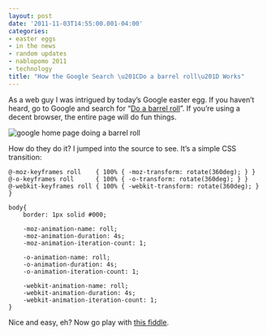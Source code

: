 ```yaml
---
layout: post
date: '2011-11-03T14:55:00.001-04:00'
categories:
- easter eggs
- in the news
- random updates
- nablopomo 2011
- technology
title: "How the Google Search \u201CDo a barrel roll\u201D Works"
---
```



As a web guy I was intrigued by today’s Google easter egg. If you haven’t heard, go to Google and search for “[Do a barrel roll](https://www.google.com/search?q=do+a+barrel+roll)”. If you’re using a decent browser, the entire page will do fun things.

![google home page doing a barrel roll](/assets/2011//assets/2011/barrel-roll.png)

How do they do it? I jumped into the source to see. It’s a simple CSS transition:

    @-moz-keyframes roll    { 100% { -moz-transform: rotate(360deg); } } 
    @-o-keyframes roll      { 100% { -o-transform: rotate(360deg); } } 
    @-webkit-keyframes roll { 100% { -webkit-transform: rotate(360deg); } } 

    body{ 
        border: 1px solid #000;

        -moz-animation-name: roll;
        -moz-animation-duration: 4s;
        -moz-animation-iteration-count: 1;
        
        -o-animation-name: roll;
        -o-animation-duration: 4s;
        -o-animation-iteration-count: 1;
        
        -webkit-animation-name: roll;
        -webkit-animation-duration: 4s;
        -webkit-animation-iteration-count: 1; 
    }

Nice and easy, eh? Now go play with [this fiddle](http://jsfiddle.net/mharen/KRkvE/3/).